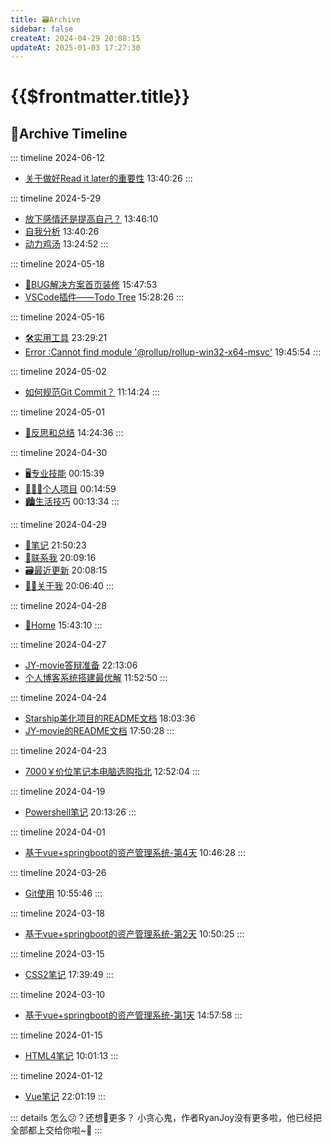 ```yaml
---
title: 🗃️Archive
sidebar: false
createAt: 2024-04-29 20:08:15
updateAt: 2025-01-03 17:27:30
---
```

# {{$frontmatter.title}} <badge type="danger" text="持续更新" style="margin-top:12px;"/>

## 🌴Archive Timeline
::: timeline 2024-06-12
- [关于做好Read it later的重要性](/📒笔记/🤔反思和总结/📈个人成长/关于做好Read_it_later的重要性) 13:40:26
:::

::: timeline 2024-5-29
- [放下感情还是提高自己？](/📒笔记/🤔反思和总结/🥰情感/放下感情还是提高自己？) 13:46:10
- [自我分析](/📒笔记/🤔反思和总结/🥰情感/自我分析) 13:40:26
- [动力鸡汤](/📒笔记/🤔反思和总结/💯考研/动力鸡汤) 13:24:52
:::

::: timeline 2024-05-18
- [🐞BUG解决方案首页装修](/📒笔记/🖥️专业技能/🌐博客/🐞BUG解决方案/) 15:47:53
- [VSCode插件——Todo Tree](/📒笔记/🛠️实用工具/🛡️VSCode/🔌插件/todo_tree) 15:28:26
:::

::: timeline 2024-05-16
- [🛠️实用工具](/📒笔记/🛠️实用工具/index) 23:29:21
- [Error :Cannot find module '@rollup/rollup-win32-x64-msvc'](/📒笔记/🖥️专业技能/🌐博客/🐞BUG解决方案/rollup) 19:45:54
:::

::: timeline 2024-05-02
- [如何规范Git Commit？](/📒笔记/🛠️实用工具/🗄️Git/如何规范Git_Commit？) 11:14:24
:::

::: timeline 2024-05-01
- [🤔反思和总结](/📒笔记/🤔反思和总结/index) 14:24:36
:::

::: timeline 2024-04-30
- [🖥️专业技能](/📒笔记/🖥️专业技能/) 00:15:39
- [👨🏼‍💻个人项目](/📒笔记/👨🏼‍💻个人项目/) 00:14:59
- [🏙️生活技巧](/📒笔记/🏙️生活技巧/) 00:13:34
:::

::: timeline 2024-04-29
- [📒笔记](/📒笔记/) 21:50:23
- [📱联系我](/👨🏼‍🎓关于我/reach_me) 20:09:16
- [🗃️最近更新](/🗃️最近更新/) 20:08:15
- [👨‍🎓关于我](/👨🏼‍🎓关于我/) 20:06:40
:::

::: timeline 2024-04-28
- [🏡Home](/) 15:43:10
:::

::: timeline 2024-04-27
- [JY-movie答辩准备](/📒笔记/👨🏼‍💻个人项目/🎦JY-movie/JY-movie答辩相关) 22:13:06
- [个人博客系统搭建最优解](/📒笔记/🖥️专业技能/🌐博客/个人博客系统搭建最优解) 11:52:50
:::

::: timeline 2024-04-24
- [Starship美化项目的README文档](/📒笔记/👨🏼‍💻个人项目/☄️Starship_customize/starship_custom) 18:03:36
- [JY-movie的README文档](/📒笔记/👨🏼‍💻个人项目/🎦JY-movie/jy-movie) 17:50:28
:::

::: timeline 2024-04-23
- [7000￥价位笔记本电脑选购指北](/📒笔记/🏙️生活技巧/🛒购物/7000￥价位笔记本电脑选购指北) 12:52:04
:::

::: timeline 2024-04-19
- [Powershell笔记](/📒笔记/🛠️实用工具/🔳Powershell/powershell) 20:13:26
:::

::: timeline 2024-04-01
- [基于vue+springboot的资产管理系统-第4天](/📒笔记/👨🏼‍💻个人项目/💴基于vue+springboot的资产管理系统/第4天---智慧物业管理系统) 10:46:28
:::

::: timeline 2024-03-26
- [Git使用](/📒笔记/🛠️实用工具/🗄️Git/git使用) 10:55:46
:::

::: timeline 2024-03-18
- [基于vue+springboot的资产管理系统-第2天](/📒笔记/👨🏼‍💻个人项目/💴基于vue+springboot的资产管理系统/第2天_2---项目速成攻略) 10:50:25
:::

::: timeline 2024-03-15
- [CSS2笔记](/📒笔记/🖥️专业技能/💈CSS/CSS2) 17:39:49
:::

::: timeline 2024-03-10
- [基于vue+springboot的资产管理系统-第1天](/📒笔记/👨🏼‍💻个人项目/💴基于vue+springboot的资产管理系统/第1天---前端) 14:57:58
:::

::: timeline 2024-01-15
- [HTML4笔记](/📒笔记/🖥️专业技能/📄HTML/HTML4) 10:01:13
:::

::: timeline 2024-01-12
- [Vue笔记](/📒笔记/🖥️专业技能/🔧VUE/VUE) 22:01:19
:::

::: details 怎么😕？还想👀更多？
小贪心鬼，作者RyanJoy没有更多啦，他已经把全部都上交给你啦~🥵
:::